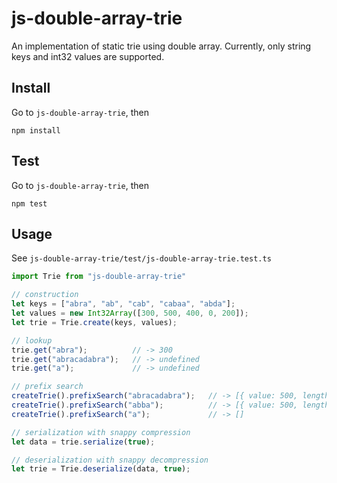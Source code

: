 # js-double-array-trie

An implementation of static trie using double array.
Currently, only string keys and int32 values are supported.

## Install

Go to `js-double-array-trie`, then
```
npm install
```

## Test

Go to `js-double-array-trie`, then
```
npm test
```

## Usage

See `js-double-array-trie/test/js-double-array-trie.test.ts`

```ts
import Trie from "js-double-array-trie"

// construction
let keys = ["abra", "ab", "cab", "cabaa", "abda"];
let values = new Int32Array([300, 500, 400, 0, 200]);
let trie = Trie.create(keys, values);

// lookup
trie.get("abra");          // -> 300
trie.get("abracadabra");   // -> undefined
trie.get("a");             // -> undefined

// prefix search
createTrie().prefixSearch("abracadabra");   // -> [{ value: 500, length: 2 }, { value: 300, length: 4 }]
createTrie().prefixSearch("abba");          // -> [{ value: 500, length: 2 }]
createTrie().prefixSearch("a");             // -> []

// serialization with snappy compression
let data = trie.serialize(true);

// deserialization with snappy decompression
let trie = Trie.deserialize(data, true);
```
